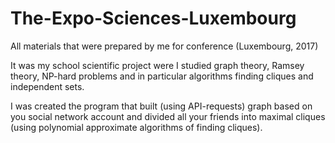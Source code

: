 # The-Expo-Sciences-Luxembourg
All materials that were prepared by me for conference (Luxembourg, 2017)

It was my school scientific project were I studied graph theory, Ramsey theory, NP-hard problems and in particular algorithms finding cliques and independent sets.

I was created the program that built (using API-requests) graph based on you social network account and divided all your friends into maximal cliques (using polynomial approximate algorithms of finding cliques).
